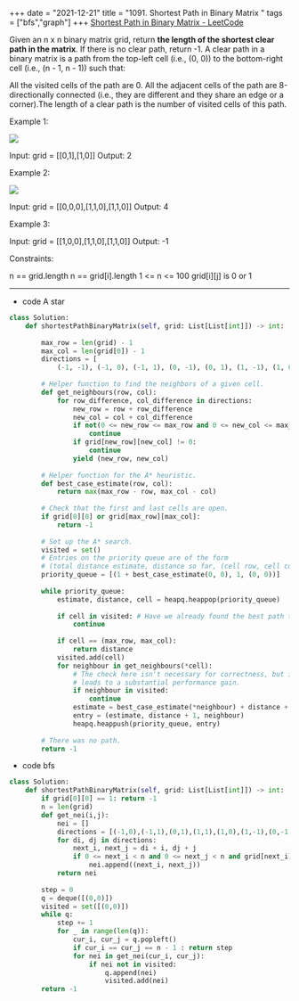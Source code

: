 +++ 
date = "2021-12-21"
title = "1091. Shortest Path in Binary Matrix "
tags = ["bfs","graph"]
+++
[Shortest Path in Binary Matrix - LeetCode](https://leetcode.com/problems/shortest-path-in-binary-matrix/)

Given an n x n binary matrix grid, return __the length of the shortest clear path in the matrix__. If there is no clear path, return -1.
A clear path in a binary matrix is a path from the top-left cell (i.e., (0, 0)) to the bottom-right cell (i.e., (n - 1, n - 1)) such that:

All the visited cells of the path are 0.
All the adjacent cells of the path are 8-directionally connected (i.e., they are different and they share an edge or a corner).The length of a clear path is the number of visited cells of this path.
 
Example 1:

![](https://assets.leetcode.com/uploads/2021/02/18/example1_1.png)

Input: grid = [[0,1],[1,0]] Output: 2 

Example 2:

![](https://assets.leetcode.com/uploads/2021/02/18/example2_1.png)

Input: grid = [[0,0,0],[1,1,0],[1,1,0]] Output: 4 

Example 3:

Input: grid = [[1,0,0],[1,1,0],[1,1,0]] Output: -1 
 
Constraints:

n == grid.length
n == grid[i].length
1 <= n <= 100
grid[i][j] is 0 or 1

---

- code A star
```py
class Solution:
    def shortestPathBinaryMatrix(self, grid: List[List[int]]) -> int:
        
        max_row = len(grid) - 1
        max_col = len(grid[0]) - 1
        directions = [
            (-1, -1), (-1, 0), (-1, 1), (0, -1), (0, 1), (1, -1), (1, 0), (1, 1)]
        
        # Helper function to find the neighbors of a given cell.
        def get_neighbours(row, col):
            for row_difference, col_difference in directions:
                new_row = row + row_difference
                new_col = col + col_difference
                if not(0 <= new_row <= max_row and 0 <= new_col <= max_col):
                    continue
                if grid[new_row][new_col] != 0:
                    continue
                yield (new_row, new_col)
        
        # Helper function for the A* heuristic.
        def best_case_estimate(row, col):
            return max(max_row - row, max_col - col)
            
        # Check that the first and last cells are open. 
        if grid[0][0] or grid[max_row][max_col]:
            return -1
        
        # Set up the A* search.
        visited = set()
        # Entries on the priority queue are of the form
        # (total distance estimate, distance so far, (cell row, cell col))
        priority_queue = [(1 + best_case_estimate(0, 0), 1, (0, 0))]
        
        while priority_queue:
            estimate, distance, cell = heapq.heappop(priority_queue)
            
            if cell in visited: # Have we already found the best path to this cell?
                continue
                
            if cell == (max_row, max_col):
                return distance
            visited.add(cell)
            for neighbour in get_neighbours(*cell):
                # The check here isn't necessary for correctness, but it
                # leads to a substantial performance gain.
                if neighbour in visited:
                    continue
                estimate = best_case_estimate(*neighbour) + distance + 1
                entry = (estimate, distance + 1, neighbour)
                heapq.heappush(priority_queue, entry)
        
        # There was no path.
        return -1
```
- code bfs
```py
class Solution:
    def shortestPathBinaryMatrix(self, grid: List[List[int]]) -> int:
        if grid[0][0] == 1: return -1
        n = len(grid)
        def get_nei(i,j):
            nei = []
            directions = [(-1,0),(-1,1),(0,1),(1,1),(1,0),(1,-1),(0,-1),(-1,-1)]
            for di, dj in directions:
                next_i, next_j = di + i, dj + j
                if 0 <= next_i < n and 0 <= next_j < n and grid[next_i][next_j] == 0:
                    nei.append((next_i, next_j))
            return nei
                    
        step = 0
        q = deque([(0,0)])
        visited = set([(0,0)])
        while q:
            step += 1
            for _ in range(len(q)):
                cur_i, cur_j = q.popleft()
                if cur_i == cur_j == n - 1 : return step
                for nei in get_nei(cur_i, cur_j):
                    if nei not in visited:
                        q.append(nei)
                        visited.add(nei)
        return -1
```
